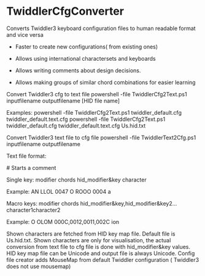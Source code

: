 # TwiddlerCfgConverter
Converts Twiddler3 keyboard configuration files to human readable format and vice versa

- Faster to create new configurations( from existing ones)

- Allows using international charactersets and keyboards

- Allows writing comments about design decisions. 

- Allows making groups of similar chord combinations for easier learning

Convert Twiddler3 cfg to text file 
powershell -file TwiddlerCfg2Text.ps1 inputfilename outputfilename [HID file name]

Examples:
powershell -file TwiddlerCfg2Text.ps1 twiddler_default.cfg twiddler_default.text.cfg
powershell -file TwiddlerCfg2Text.ps1 twiddler_default.cfg twiddler_default.text.cfg Us.hid.txt

Convert Twiddler3 text file to cfg file 
powershell -file TwiddlerText2Cfg.ps1 inputfilename outputfilename

Text file format: 

\# 
Starts a comment

Single key: 
modifier chords hid_modifier&key character

Example:
  AN LLOL 0047 <ScrollLock>
   O ROOO 0004 a

Macro keys: 
modifier chords hid_modifier&key,hid_modifier&key2... character1character2

Example:
   O OLOM 000C,0012,0011,002C ion<Space>

Shown characters are fetched from HID key map file. Default file is Us.hid.txt.
Shown characters are only for visualisation, the actual conversion from text file to cfg file is done with hid_modifier&key values. 
HID key map file can be Unicode and output file is always Unicode. 
Config file creator adds MouseMap from default Twiddler configuration ( Twiddler3 does not use mousemap) 

